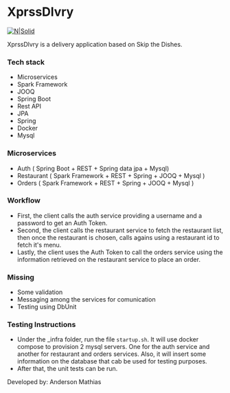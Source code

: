# XprssDlvry

[![N|Solid](https://cldup.com/dTxpPi9lDf.thumb.png)](https://nodesource.com/products/nsolid)

XprssDlvry is a delivery application based on Skip the Dishes.

### Tech stack
 - Microservices
 - Spark Framework
 - JOOQ
 - Spring Boot
 - Rest API
 - JPA
 - Spring
 - Docker
 - Mysql


### Microservices
 - Auth ( Spring Boot + REST + Spring data jpa + Mysql)
 - Restaurant ( Spark Framework + REST + Spring + JOOQ + Mysql )
 - Orders ( Spark Framework + REST + Spring  + JOOQ + Mysql ) 
 
### Workflow
 - First, the client calls the auth service providing a username and a password to get an Auth Token.
 - Second, the client calls the restaurant service to fetch the restaurant list, then once the restaurant is chosen, calls agains using a restaurant id to fetch it's menu.
 - Lastly, the client uses the Auth Token to call the orders service using the information retrieved on the restaurant service to place an order.

### Missing
 - Some validation
 - Messaging among the services for comunication
 - Testing using DbUnit

### Testing Instructions
 - Under the _infra folder, run the file ```startup.sh```. It will use docker compose to provision 2 mysql servers. One for the auth service and another for restaurant and orders services. Also, it will insert some information on the database that cab be used for testing purposes.
 - After that, the unit tests can be run.




Developed by: Anderson Mathias